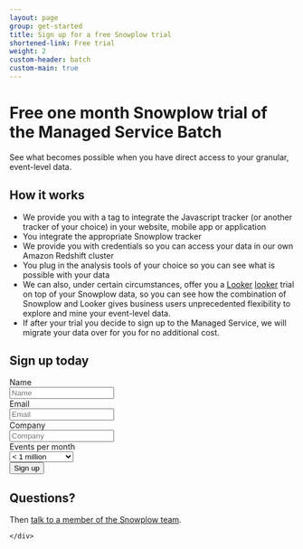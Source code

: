 ```yaml
---
layout: page
group: get-started
title: Sign up for a free Snowplow trial
shortened-link: Free trial
weight: 2
custom-header: batch
custom-main: true
---
```


<div class="wrapper">
  <div class="container">

# Free one month Snowplow trial of the Managed Service Batch

See what becomes possible when you have direct access to your granular, event-level data.

## How it works

* We provide you with a tag to integrate the Javascript tracker (or another tracker of your choice) in your website, mobile app or application
* You integrate the appropriate Snowplow tracker
* We provide you with credentials so you can access your data in our own Amazon Redshift cluster
* You plug in the analysis tools of your choice so you can see what is possible with your data
* We can also, under certain circumstances, offer you a [Looker] [looker] trial on top of your Snowplow data, so you can see how the combination of Snowplow and Looker gives business users unprecedented flexibility to explore and mine your event-level data.
* If after your trial you decide to sign up to the Managed Service, we will migrate your data over for you for no additional cost.

## Sign up today

<div id="trial-form">
	<form class="form-horizontal">
		<div class="form-group" id="groupName">
			<label class="control-label col-xs-2" for="inputName">Name</label>
			<div class="col-xs-10" id="controlsName">
				<input type="text" class="form-control" id="inputName" placeholder="Name">
			</div>
		</div>
		<div class="form-group" id="groupEmail">
			<label class="control-label col-xs-2" for="inputEmail">Email</label>
			<div class="col-xs-10" id="controlsEmail">
				<input type="text" class="form-control" id="inputEmail" placeholder="Email">
			</div>
		</div>
		<div class="form-group" id="groupCompany">
			<label class="control-label col-xs-2" for="inputCompany">Company</label>
			<div class="col-xs-10" id="controlsCompany">
				<input type="text" class="form-control" id="inputCompany" placeholder="Company">
			</div>
		</div>
		<div class="form-group" id="groupEventsPerMonth">
			<label class="control-label col-xs-2" for="inputEventsPerMonth">Events per month</label>
			<div class="col-xs-10" id="controlsEventsPerMonth">
				<select id="inputEventsPerMonth">
					<option>&lt; 1 million</option>
					<option>1 - 10 million</option>
					<option>10 - 100 million</option>
					<option>100 - 1 billion</option>
					<option>1 billion +</option>
				</select>
			</div>
		</div>
		<div class="form-group">
			<div class="col-xs-offset-2 col-xs-10">
				<button type="submit" class="btn btn-success btn-primary" id="submitFreeTrialButton">Sign up</button>
			</div>
		</div>
	</form>
</div>

## Questions?

Then [talk to a member of the Snowplow team][contact].

	</div>
</div>

[looker]: http://looker.com/
[contact]: /about/contact.html
